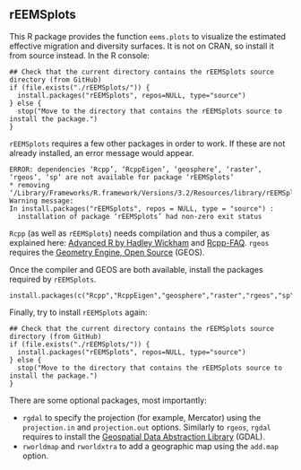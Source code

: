 
## rEEMSplots

This R package provides the function `eems.plots` to visualize the estimated effective migration and diversity surfaces. It is not on CRAN, so install it from source instead. In the R console:

```
## Check that the current directory contains the rEEMSplots source directory (from GitHub)
if (file.exists("./rEEMSplots/")) {
  install.packages("rEEMSplots", repos=NULL, type="source")
} else {
  stop("Move to the directory that contains the rEEMSplots source to install the package.")
}
```

`rEEMSplots` requires a few other packages in order to work. If these are not already installed, an error message would appear.

```
ERROR: dependencies ‘Rcpp’, ‘RcppEigen’, ‘geosphere’, ‘raster’, ‘rgeos’, ‘sp’ are not available for package ‘rEEMSplots’
* removing ‘/Library/Frameworks/R.framework/Versions/3.2/Resources/library/rEEMSplots’
Warning message:
In install.packages("rEEMSplots", repos = NULL, type = "source") :
  installation of package ‘rEEMSplots’ had non-zero exit status
```

`Rcpp` (as well as `rEEMSplots`) needs compilation and thus a compiler, as explained here:  [Advanced R by Hadley Wickham](http://adv-r.had.co.nz/Rcpp.html) and [Rcpp-FAQ](http://cran.r-project.org/web/packages/Rcpp/vignettes/Rcpp-FAQ.pdf). `rgeos` requires the [Geometry Engine, Open Source](http://trac.osgeo.org/geos/) (GEOS).

Once the compiler and GEOS are both available, install the packages required by `rEEMSplots`.

```
install.packages(c("Rcpp","RcppEigen","geosphere","raster","rgeos","sp"))
```

Finally, try to install `rEEMSplots` again:

```
## Check that the current directory contains the rEEMSplots source directory (from GitHub)
if (file.exists("./rEEMSplots/")) {
  install.packages("rEEMSplots", repos=NULL, type="source")
} else {
  stop("Move to the directory that contains the rEEMSplots source to install the package.")
}
```

There are some optional packages, most importantly:

* `rgdal` to specify the projection (for example, Mercator) using the `projection.in` and `projection.out` options. Similarly to `rgeos`, `rgdal` requires to install the [Geospatial Data Abstraction Library](http://www.gdal.org) (GDAL).
* `rworldmap` and `rworldxtra` to add a geographic map using the `add.map` option.
